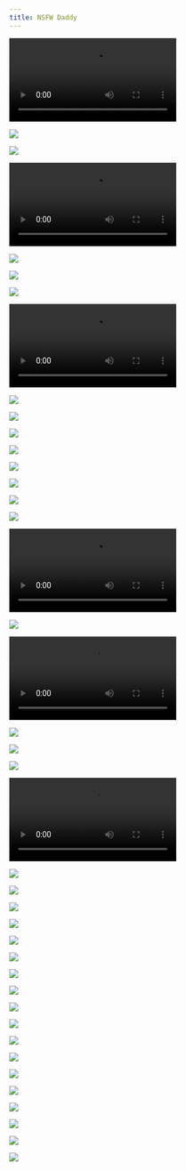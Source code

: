 ```yaml
---
title: NSFW Daddy
---
```

<video controls>
  <source src="" type="video/mp4">
</video>

![](https://i.imgur.com/LU03WMp.jpg)

![](https://i.imgur.com/ijxejIK.png)

<video controls>
  <source src="https://video.twimg.com/tweet_video/ExcN_6zWgAM8dzw.mp4" type="video/mp4">
</video>

![](https://i.imgur.com/Gfh9WwV.png)

![](https://i.imgur.com/1VZgOkx.jpg)

![](https://i.imgur.com/6nLOdDu.jpg)


<video controls>
  <source src="https://video.twimg.com/tweet_video/ExLhJTzU8Ac8STY.mp4" type="video/mp4">
</video>

![](https://i.imgur.com/HT8ZUBx.jpg)

![](https://i.imgur.com/6Uvms4i.jpg)

![](https://i.imgur.com/ddR4Wji.jpg)

![](https://i.imgur.com/gcCiK50.jpg)

![](https://i.imgur.com/IzUk1eZ.jpg)

![](https://i.imgur.com/42MAD9Q.jpg)

![](https://i.imgur.com/dHSbZKv.jpg)

![](https://i.imgur.com/jl7TqyC.jpg)

<video controls>
  <source src="https://video.twimg.com/ext_tw_video/1371594727460511745/pu/vid/640x640/Isacn23C6RjrDcoQ.mp4?tag=12" type="video/mp4">
</video>

![](https://i.imgur.com/6gQ6bWd.jpg)

<video controls>
  <source src="https://video.twimg.com/tweet_video/EwVdg51XAAAhV6_.mp4" type="video/mp4">
</video>

![](https://i.imgur.com/yI8WIq9.jpg)

![](https://i.imgur.com/c3HUrp9.jpg)

![](https://i.imgur.com/y4yKplV.png)

<video controls>
  <source src="https://video.twimg.com/ext_tw_video/1369899557048422405/pu/vid/1280x720/0ioQzWqmhiHYCwED.mp4?tag=12" type="video/mp4">
</video>

![](https://i.imgur.com/fkYOrgH.jpg)

![](https://i.imgur.com/ulYK1VE.png)

![](https://i.imgur.com/n2vXkn6.png)

![](https://i.imgur.com/yrtLCfV.png)

![](https://i.imgur.com/bX6SfLt.png)

![](https://i.imgur.com/a8HBpSH.png)

![](https://i.imgur.com/JvJG8ey.jpg)

![](https://i.imgur.com/oFxXvco.png)

![](https://i.imgur.com/M8RYZ1N.png)

![](https://i.imgur.com/VdLPHaA.png)

![](https://i.imgur.com/uprplzD.jpg)

![](https://i.imgur.com/1x6AO9y.jpg)

![](https://i.imgur.com/TtCtgld.jpg)

![](https://i.imgur.com/57SwCFs.png)

![](https://i.imgur.com/jvUrdom.png)

![](https://i.imgur.com/5Fi5zEz.jpg)

![](https://i.imgur.com/JqmvPhO.png)

![](https://i.imgur.com/4MvylpK.jpg)
